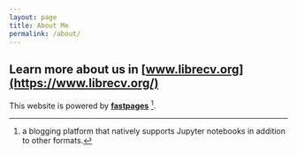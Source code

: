```yaml
---
layout: page
title: About Me
permalink: /about/
---
```


## Learn more about us in **[www.librecv.org](https://www.librecv.org/)**
 
This website is powered by **[fastpages](https://github.com/fastai/fastpages)** [^1].



[^1]:a blogging platform that natively supports Jupyter notebooks in addition to other formats.
